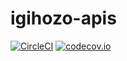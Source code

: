 # igihozo-apis
[![CircleCI](https://circleci.com/gh/IgihozoColombe/igihozo-apis.svg?style=shield)](https://circleci.com/gh/circleci/circleci-docs)
[![codecov.io](https://codecov.io/github/IgihozoColombe/igihozo-apis/coverage.svg?branch=main)](https://codecov.io/github/IgihozoColombe/igihozo-apis)
